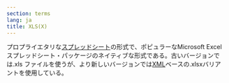 ```yaml
---
section: terms
lang: ja
title: XLS(X)
---
```


プロプライエタリな[スプレッドシート](/glossary/ja/terms/spreadsheet/)の形式で、ポピュラーなMicrosoft Excel スプレッドシート・パッケージのネイティブな形式である。古いバージョンでは.xls ファイルを使うが、より新しいバージョンでは[XML](/glossary/ja/terms/xml/)ベースの.xlsxバリアントを使用している。
